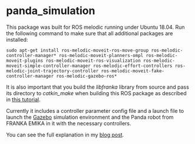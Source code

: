 # panda_simulation

This package was built for ROS melodic running under Ubuntu 18.04. Run the following command to make sure that all additional packages are installed:

```
sudo apt-get install ros-melodic-moveit-ros-move-group ros-melodic-controller-manager* ros-melodic-moveit-planners-ompl ros-melodic-moveit-plugins ros-melodic-moveit-ros-visualization ros-melodic-moveit-simple-controller-manager ros-melodic-effort-controllers ros-melodic-joint-trajectory-controller ros-melodic-moveit-fake-controller-manager ros-melodic-gazebo-ros*
```
It is also important that you build the *libfranka* library from source and pass its directory to *catkin_make*  when building this ROS package as described in [this tutorial](https://frankaemika.github.io/docs/installation.html#building-from-source).

Currently it includes a controller parameter config file and a launch file to launch the [Gazebo](http://gazebosim.org) simulation environment and the Panda robot from FRANKA EMIKA in it with the necessary controllers.

You can see the full explanation in my [blog post](https://erdalpekel.de/?p=55).
